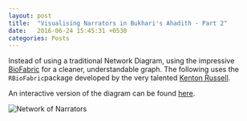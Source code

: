 ```yaml
---
layout: post
title:  "Visualising Narrators in Bukhari's Ahadith - Part 2"
date:   2016-06-24 15:45:31 +0530
categories: Posts
---
```


Instead of using a traditional Network Diagram, using the impressive [BioFabric](http://www.biofabric.org/) for a cleaner, understandable graph. The following uses the `RBioFabric`package developed by the very talented [Kenton Russell](https://github.com/timelyportfolio). 


An interactive version of the diagram can be found [here](http://rpubs.com/aakazmi/bukhariAnalyses_P4).


![Network of Narrators](http://aliarsalankazmi.github.io/blog_DA/assets/img/bioF1-1.svg)

